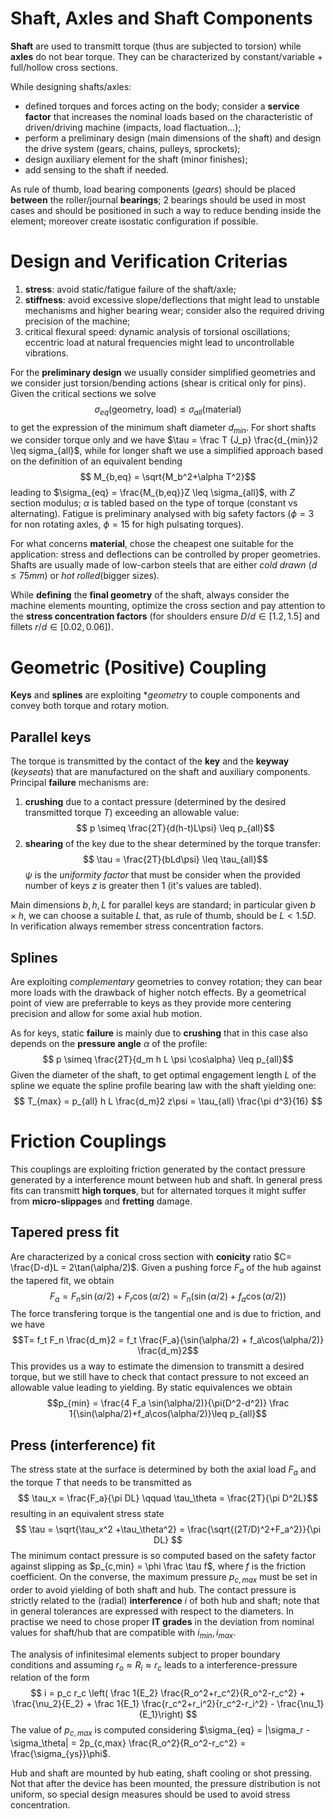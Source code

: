 # Shaft, Axles and Shaft Components
**Shaft** are used to transmitt torque (thus are subjected to torsion) while **axles** do not bear torque. They can be characterized by constant/variable + full/hollow cross sections.

While designing shafts/axles:

- defined torques and forces acting on the body; consider a **service factor** that increases the nominal loads based on the characteristic of driven/driving machine (impacts, load flactuation...);
- perform a preliminary design (main dimensions of the shaft) and design the drive system (gears, chains, pulleys, sprockets);
- design auxiliary element for the shaft (minor finishes);
- add sensing to the shaft if needed.

As rule of thumb, load bearing components (_gears_) should be placed **between** the roller/journal **bearings**; 2 bearings should be used in most cases and should be positioned in such a way to reduce bending inside the element; moreover create isostatic configuration if possible.

# Design and Verification Criterias
1. **stress**: avoid static/fatigue failure of the shaft/axle;
1. **stiffness**: avoid excessive slope/deflections that might lead to unstable mechanisms and higher bearing wear; consider also the required driving precision of the machine;
1. critical flexural speed: dynamic analysis of torsional oscillations; eccentric load at natural frequencies might lead to uncontrollable vibrations.

For the **preliminary design** we usually consider simplified geometries and we consider just torsion/bending actions (shear is critical only for pins). 
Given the critical sections we solve
$$ \sigma_{eq}(\textrm{geometry, load}) \leq \sigma_{all}(\textrm{material})$$
to get the expression of the minimum shaft diameter $d_{min}$. 
For short shafts we consider torque only and we have $\tau = \frac T {J_p} \frac{d_{min}}2 \leq sigma_{all}$, while for longer shaft we use a simplified approach based on the definition of an equivalent bending
$$ M_{b,eq} = \sqrt{M_b^2+\alpha T^2}$$
leading to $\sigma_{eq} = \frac{M_{b,eq}}Z \leq \sigma_{all}$, with $Z$ section modulus; $\alpha$ is tabled based on the type of torque (constant vs alternating).
Fatigue is preliminary analysed with big safety factors ($\phi=3$ for non rotating axles, $\phi=15$ for high pulsating torques).

For what concerns **material**, chose the cheapest one suitable for the application: stress and deflections can be controlled by proper geometries.
Shafts are usually made of low-carbon steels that are either _cold drawn_ ($d \leq 75mm$) or _hot rolled_(bigger sizes).

While **defining** the **final geometry** of the shaft, always consider the machine elements mounting, optimize the cross section and pay attention to the **stress concentration factors** (for shoulders ensure $D/d \in [1.2, 1.5]$ and fillets $r/d \in [0.02, 0.06]$).

# Geometric (Positive) Coupling
**Keys** and **splines** are exploiting **geometry* to couple components and convey both torque and rotary motion.

## Parallel keys
The torque is transmitted by the contact of the **key** and the **keyway** (_keyseats_) that are manufactured on the shaft and auxiliary components.
Principal **failure** mechanisms are:
1. **crushing** due to a contact pressure (determined by the desired transmitted torque $T$) exceeding an allowable value:
$$ p \simeq \frac{2T}{d(h-t)L\psi} \leq p_{all}$$
2. **shearing** of the key due to the shear determined by the torque transfer:
$$ \tau = \frac{2T}{bLd\psi} \leq \tau_{all}$$
$\psi$ is the *uniformity factor* that must be consider when the provided number of keys $z$ is greater then 1 (it's values are tabled).

Main dimensions $b, h, L$ for parallel keys are standard; in particular given $b\times h$, we can choose a suitable $L$ that, as rule of thumb, should be $L < 1.5D$. In verification always remember stress concentration factors.

## Splines
Are exploiting _complementary_ geometries to convey rotation; they can bear more loads with the drawback of higher notch effects. By a geometrical point of view are preferrable to keys as they provide more centering precision and allow for some axial hub motion.

As for keys, static **failure** is mainly due to **crushing** that in this case also depends on the **pressure angle** $\alpha$ of the profile:
$$ p \simeq \frac{2T}{d_m h L \psi \cos\alpha} \leq p_{all}$$
Given the diameter of the shaft, to get optimal engagement length $L$ of the spline we equate the spline profile bearing law with the shaft yielding one: 
$$ T_{max} = p_{all} h L \frac{d_m}2 z\psi = \tau_{all} \frac{\pi d^3}{16} $$

# Friction Couplings
This couplings are exploiting friction generated by the contact pressure generated by a interference mount between hub and shaft.
In general press fits can transmitt **high torques**, but for alternated torques it might suffer from **micro-slippages** and **fretting** damage.

## Tapered press fit
Are characterized by a conical cross section with **conicity** ratio $C= \frac{D-d}L = 2\tan(\alpha/2)$.
Given a pushing force $F_a$ of the hub against the tapered fit, we obtain
$$F_a = F_n \sin(\alpha/2) + F_r \cos(\alpha/2) = F_n \big(\sin(\alpha/2) + f_a \cos(\alpha/2)\big)$$
The force transfering torque is the tangential one and is due to friction, and we have 
$$T= f_t F_n \frac{d_m}2 = f_t \frac{F_a}{\sin(\alpha/2) + f_a\cos(\alpha/2)} \frac{d_m}2$$
This provides us a way to estimate the dimension to transmitt a desired torque, but we still have to check that contact pressure to not exceed an allowable value leading to yielding. By static equivalences we obtain 
$$p_{min} = \frac{4 F_a \sin(\alpha/2)}{\pi(D^2-d^2)} \frac 1{\sin(\alpha/2)+f_a\cos(\alpha/2)}\leq p_{all}$$

## Press (interference) fit
The stress state at the surface is determined by both the axial load $F_a$ and the torque $T$ that needs to be transmitted as
$$ \tau_x = \frac{F_a}{\pi DL} \qquad \tau_\theta = \frac{2T}{\pi D^2L}$$
resulting in an equivalent stress state
$$ \tau = \sqrt{\tau_x^2 +\tau_\theta^2} = \frac{\sqrt{(2T/D)^2+F_a^2}}{\pi DL} $$
The minimum contact pressure is so computed based on the safety factor against slipping as $p_{c,min} = \phi \frac \tau f$, where $f$ is the friction coefficient. On the converse, the maximum pressure $p_{c,max}$ must be set in order to avoid yielding of both shaft and hub.
The contact pressure is strictly related to the (radial) **interference** $i$ of both hub and shaft; note that in general tolerances are expressed with respect to the diameters.
In practise we need to chose proper **IT grades** in the deviation from nominal values for shaft/hub that are compatible with $i_{min},i_{max}$.

The analysis of infinitesimal elements subject to proper boundary conditions and assuming $r_o \approx R_i \approx r_c$ leads to a interference-pressure relation of the form
$$ i = p_c r_c \left( \frac 1{E_2} \frac{R_o^2+r_c^2}{R_o^2-r_c^2} + \frac{\nu_2}{E_2} + \frac 1{E_1} \frac{r_c^2+r_i^2}{r_c^2-r_i^2} - \frac{\nu_1}{E_1}\right) $$
The value of $p_{c,max}$ is computed considering $\sigma_{eq} = |\sigma_r - \sigma_\theta| = 2p_{c,max} \frac{R_o^2}{R_o^2-r_c^2} = \frac{\sigma_{ys}}\phi$. 

Hub and shaft are mounted by hub eating, shaft cooling or shot pressing. Not that after the device has been mounted, the pressure distribution is not uniform, so special design measures should be used to avoid stress concentration.




